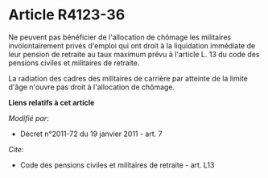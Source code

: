 # Article R4123-36

Ne peuvent pas bénéficier de l'allocation de chômage les militaires involontairement privés d'emploi qui ont droit à la
liquidation immédiate de leur pension de retraite au taux maximum prévu à l'article L. 13 du code des pensions civiles et
militaires de retraite.

La radiation des cadres des militaires de carrière par atteinte de la limite d'âge n'ouvre pas droit à l'allocation de
chômage.

**Liens relatifs à cet article**

_Modifié par_:

  - Décret n°2011-72 du 19 janvier 2011 - art. 7

_Cite_:

  - Code des pensions civiles et militaires de retraite - art. L13
